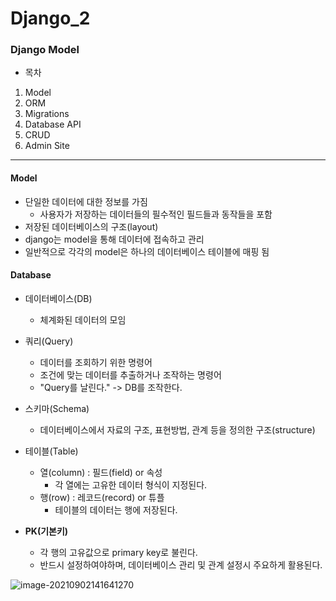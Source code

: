 # Django_2

### Django Model

* 목차

1. Model
2. ORM
3. Migrations
4. Database API
5. CRUD
6. Admin Site

-----------------------------------

#### Model

* 단일한 데이터에 대한 정보를 가짐
  * 사용자가 저장하는 데이터들의 필수적인 필드들과 동작들을 포함
* 저장된 데이터베이스의 구조(layout)
* django는 model을 통해 데이터에 접속하고 관리
* 일반적으로 각각의 model은 하나의 데이터베이스 테이블에 매핑 됨

#### Database

* 데이터베이스(DB)
  * 체계화된 데이터의 모임
* 쿼리(Query)
  * 데이터를 조회하기 위한 명령어
  * 조건에 맞는 데이터를 추출하거나 조작하는 명령어
  * "Query를 날린다." -> DB를 조작한다.

* 스키마(Schema)
  * 데이터베이스에서 자료의 구조, 표현방법, 관계 등을 정의한 구조(structure)
* 테이블(Table)
  * 열(column) : 필드(field) or 속성
    * 각 열에는 고유한 데이터 형식이 지정된다. 
  * 행(row) : 레코드(record) or 튜플
    * 테이블의 데이터는 행에 저장된다.

* **PK(기본키)**
  * 각 행의 고유값으로 primary key로 불린다.
  * 반드시 설정하여야하며, 데이터베이스 관리 및 관계 설정시 주요하게 활용된다.

![image-20210902141641270](C:/Users/seongbiny/AppData/Roaming/Typora/typora-user-images/image-20210902141641270.png)

